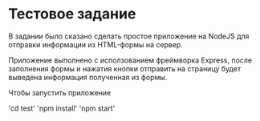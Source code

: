 # Тестовое задание

В задании было сказано сделать простое приложение на NodeJS для отправки информации из HTML-формы на сервер. 

Приложение выполнено с исползованием фреймворка Express, после заполнения формы и нажатия кнопки отправить на страницу будет выведена информация полученная из формы.

Чтобы запустить приложение 

'cd test'
'npm install'
'npm start'
